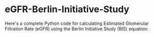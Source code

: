 # eGFR-Berlin-Initiative-Study
Here's a complete Python code for calculating Estimated Glomerular Filtration Rate (eGFR) using the Berlin Initiative Study (BIS) equation:
